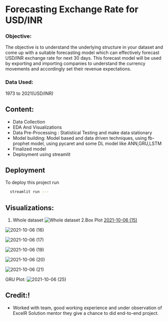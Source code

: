 
# Forecasting Exchange Rate for USD/INR

### Objective:
The objective is to understand the underlying structure in your dataset and come up with a suitable forecasting model which can effectively forecast USD/INR exchange rate for next 30 days. This forecast model will be used by exporting and importing companies to understand the currency movements and accordingly set their revenue expectations.


### Data Used:


 1973 to 2021(USD/INR)



 
## Content:

- Data Collection
- EDA And Visualizations
- Data Pre-Processing
  : Statistical Testing and make data stationary
- Model building: Model based and data driven techniques, using fb-prophet model, using pycaret and some DL model like ANN,GRU,LSTM
- Finalized model 
- Deployment using streamlit

  
## Deployment

To deploy this project run

```bash
  streamlit run ---
```

  
## Visualizations:
1. Whole dataset
![Whole dataset](https://user-images.githubusercontent.com/83467392/136238632-868a0c2f-39a7-4a5b-9643-d624a48feee0.png)
2.Box Plot
[2021-10-06 (15)](https://user-images.githubusercontent.com/83467392/136239267-bf37feaf-b470-43f1-9d02-5facc6c7da12.png)

![2021-10-06 (16)](https://user-images.githubusercontent.com/83467392/136239579-f0c2cefc-b0ce-408d-a400-f09ae4c2314f.png)

![2021-10-06 (17)](https://user-images.githubusercontent.com/83467392/136239696-92aafce1-68b8-4662-9996-37a049e00b11.png)

![2021-10-06 (19)](https://user-images.githubusercontent.com/83467392/136239771-36d91dd9-21ed-44b5-b811-258df719d00b.png)

![2021-10-06 (20)](https://user-images.githubusercontent.com/83467392/136239827-5283ef80-58c3-4d8e-8edc-3269615d3063.png)

![2021-10-06 (21)](https://user-images.githubusercontent.com/83467392/136239891-a2075b60-45e9-4295-8634-45ff68a01ebe.png)

GRU Plot:
![2021-10-06 (25)](https://user-images.githubusercontent.com/83467392/136239952-4b51c132-0564-4445-ba42-dc4e3a683ca3.png)





## Credit:!

- Worked with team, good working experience and under observation of ExcelR Solution mentor they give a chance to did end-to-end project.
  
